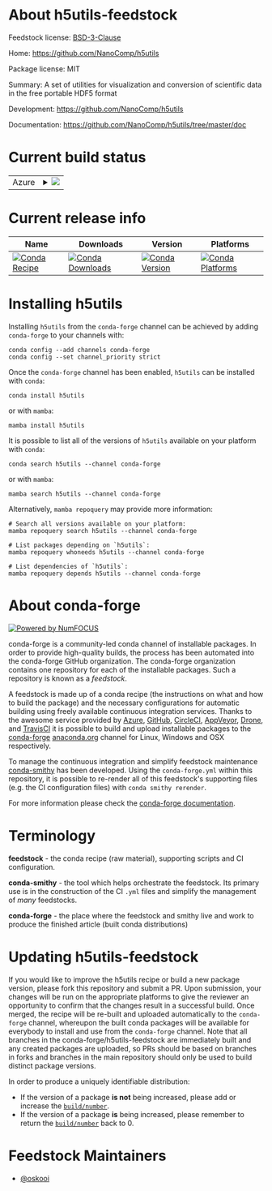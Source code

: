 About h5utils-feedstock
=======================

Feedstock license: [BSD-3-Clause](https://github.com/conda-forge/h5utils-feedstock/blob/main/LICENSE.txt)

Home: https://github.com/NanoComp/h5utils

Package license: MIT

Summary: A set of utilities for visualization and conversion of scientific data in the free portable HDF5 format

Development: https://github.com/NanoComp/h5utils

Documentation: https://github.com/NanoComp/h5utils/tree/master/doc

Current build status
====================


<table>
    
  <tr>
    <td>Azure</td>
    <td>
      <details>
        <summary>
          <a href="https://dev.azure.com/conda-forge/feedstock-builds/_build/latest?definitionId=403&branchName=main">
            <img src="https://dev.azure.com/conda-forge/feedstock-builds/_apis/build/status/h5utils-feedstock?branchName=main">
          </a>
        </summary>
        <table>
          <thead><tr><th>Variant</th><th>Status</th></tr></thead>
          <tbody><tr>
              <td>linux_64_mpimpichnumpy1.22</td>
              <td>
                <a href="https://dev.azure.com/conda-forge/feedstock-builds/_build/latest?definitionId=403&branchName=main">
                  <img src="https://dev.azure.com/conda-forge/feedstock-builds/_apis/build/status/h5utils-feedstock?branchName=main&jobName=linux&configuration=linux%20linux_64_mpimpichnumpy1.22" alt="variant">
                </a>
              </td>
            </tr><tr>
              <td>linux_64_mpimpichnumpy2.0</td>
              <td>
                <a href="https://dev.azure.com/conda-forge/feedstock-builds/_build/latest?definitionId=403&branchName=main">
                  <img src="https://dev.azure.com/conda-forge/feedstock-builds/_apis/build/status/h5utils-feedstock?branchName=main&jobName=linux&configuration=linux%20linux_64_mpimpichnumpy2.0" alt="variant">
                </a>
              </td>
            </tr><tr>
              <td>linux_64_mpinompinumpy1.22</td>
              <td>
                <a href="https://dev.azure.com/conda-forge/feedstock-builds/_build/latest?definitionId=403&branchName=main">
                  <img src="https://dev.azure.com/conda-forge/feedstock-builds/_apis/build/status/h5utils-feedstock?branchName=main&jobName=linux&configuration=linux%20linux_64_mpinompinumpy1.22" alt="variant">
                </a>
              </td>
            </tr><tr>
              <td>linux_64_mpinompinumpy2.0</td>
              <td>
                <a href="https://dev.azure.com/conda-forge/feedstock-builds/_build/latest?definitionId=403&branchName=main">
                  <img src="https://dev.azure.com/conda-forge/feedstock-builds/_apis/build/status/h5utils-feedstock?branchName=main&jobName=linux&configuration=linux%20linux_64_mpinompinumpy2.0" alt="variant">
                </a>
              </td>
            </tr><tr>
              <td>osx_64_mpimpichnumpy1.22</td>
              <td>
                <a href="https://dev.azure.com/conda-forge/feedstock-builds/_build/latest?definitionId=403&branchName=main">
                  <img src="https://dev.azure.com/conda-forge/feedstock-builds/_apis/build/status/h5utils-feedstock?branchName=main&jobName=osx&configuration=osx%20osx_64_mpimpichnumpy1.22" alt="variant">
                </a>
              </td>
            </tr><tr>
              <td>osx_64_mpimpichnumpy2.0</td>
              <td>
                <a href="https://dev.azure.com/conda-forge/feedstock-builds/_build/latest?definitionId=403&branchName=main">
                  <img src="https://dev.azure.com/conda-forge/feedstock-builds/_apis/build/status/h5utils-feedstock?branchName=main&jobName=osx&configuration=osx%20osx_64_mpimpichnumpy2.0" alt="variant">
                </a>
              </td>
            </tr><tr>
              <td>osx_64_mpinompinumpy1.22</td>
              <td>
                <a href="https://dev.azure.com/conda-forge/feedstock-builds/_build/latest?definitionId=403&branchName=main">
                  <img src="https://dev.azure.com/conda-forge/feedstock-builds/_apis/build/status/h5utils-feedstock?branchName=main&jobName=osx&configuration=osx%20osx_64_mpinompinumpy1.22" alt="variant">
                </a>
              </td>
            </tr><tr>
              <td>osx_64_mpinompinumpy2.0</td>
              <td>
                <a href="https://dev.azure.com/conda-forge/feedstock-builds/_build/latest?definitionId=403&branchName=main">
                  <img src="https://dev.azure.com/conda-forge/feedstock-builds/_apis/build/status/h5utils-feedstock?branchName=main&jobName=osx&configuration=osx%20osx_64_mpinompinumpy2.0" alt="variant">
                </a>
              </td>
            </tr>
          </tbody>
        </table>
      </details>
    </td>
  </tr>
</table>

Current release info
====================

| Name | Downloads | Version | Platforms |
| --- | --- | --- | --- |
| [![Conda Recipe](https://img.shields.io/badge/recipe-h5utils-green.svg)](https://anaconda.org/conda-forge/h5utils) | [![Conda Downloads](https://img.shields.io/conda/dn/conda-forge/h5utils.svg)](https://anaconda.org/conda-forge/h5utils) | [![Conda Version](https://img.shields.io/conda/vn/conda-forge/h5utils.svg)](https://anaconda.org/conda-forge/h5utils) | [![Conda Platforms](https://img.shields.io/conda/pn/conda-forge/h5utils.svg)](https://anaconda.org/conda-forge/h5utils) |

Installing h5utils
==================

Installing `h5utils` from the `conda-forge` channel can be achieved by adding `conda-forge` to your channels with:

```
conda config --add channels conda-forge
conda config --set channel_priority strict
```

Once the `conda-forge` channel has been enabled, `h5utils` can be installed with `conda`:

```
conda install h5utils
```

or with `mamba`:

```
mamba install h5utils
```

It is possible to list all of the versions of `h5utils` available on your platform with `conda`:

```
conda search h5utils --channel conda-forge
```

or with `mamba`:

```
mamba search h5utils --channel conda-forge
```

Alternatively, `mamba repoquery` may provide more information:

```
# Search all versions available on your platform:
mamba repoquery search h5utils --channel conda-forge

# List packages depending on `h5utils`:
mamba repoquery whoneeds h5utils --channel conda-forge

# List dependencies of `h5utils`:
mamba repoquery depends h5utils --channel conda-forge
```


About conda-forge
=================

[![Powered by
NumFOCUS](https://img.shields.io/badge/powered%20by-NumFOCUS-orange.svg?style=flat&colorA=E1523D&colorB=007D8A)](https://numfocus.org)

conda-forge is a community-led conda channel of installable packages.
In order to provide high-quality builds, the process has been automated into the
conda-forge GitHub organization. The conda-forge organization contains one repository
for each of the installable packages. Such a repository is known as a *feedstock*.

A feedstock is made up of a conda recipe (the instructions on what and how to build
the package) and the necessary configurations for automatic building using freely
available continuous integration services. Thanks to the awesome service provided by
[Azure](https://azure.microsoft.com/en-us/services/devops/), [GitHub](https://github.com/),
[CircleCI](https://circleci.com/), [AppVeyor](https://www.appveyor.com/),
[Drone](https://cloud.drone.io/welcome), and [TravisCI](https://travis-ci.com/)
it is possible to build and upload installable packages to the
[conda-forge](https://anaconda.org/conda-forge) [anaconda.org](https://anaconda.org/)
channel for Linux, Windows and OSX respectively.

To manage the continuous integration and simplify feedstock maintenance
[conda-smithy](https://github.com/conda-forge/conda-smithy) has been developed.
Using the ``conda-forge.yml`` within this repository, it is possible to re-render all of
this feedstock's supporting files (e.g. the CI configuration files) with ``conda smithy rerender``.

For more information please check the [conda-forge documentation](https://conda-forge.org/docs/).

Terminology
===========

**feedstock** - the conda recipe (raw material), supporting scripts and CI configuration.

**conda-smithy** - the tool which helps orchestrate the feedstock.
                   Its primary use is in the construction of the CI ``.yml`` files
                   and simplify the management of *many* feedstocks.

**conda-forge** - the place where the feedstock and smithy live and work to
                  produce the finished article (built conda distributions)


Updating h5utils-feedstock
==========================

If you would like to improve the h5utils recipe or build a new
package version, please fork this repository and submit a PR. Upon submission,
your changes will be run on the appropriate platforms to give the reviewer an
opportunity to confirm that the changes result in a successful build. Once
merged, the recipe will be re-built and uploaded automatically to the
`conda-forge` channel, whereupon the built conda packages will be available for
everybody to install and use from the `conda-forge` channel.
Note that all branches in the conda-forge/h5utils-feedstock are
immediately built and any created packages are uploaded, so PRs should be based
on branches in forks and branches in the main repository should only be used to
build distinct package versions.

In order to produce a uniquely identifiable distribution:
 * If the version of a package **is not** being increased, please add or increase
   the [``build/number``](https://docs.conda.io/projects/conda-build/en/latest/resources/define-metadata.html#build-number-and-string).
 * If the version of a package **is** being increased, please remember to return
   the [``build/number``](https://docs.conda.io/projects/conda-build/en/latest/resources/define-metadata.html#build-number-and-string)
   back to 0.

Feedstock Maintainers
=====================

* [@oskooi](https://github.com/oskooi/)

